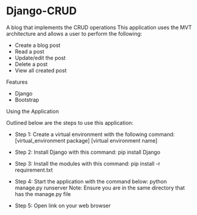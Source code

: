 # Django-CRUD
A blog that implements the CRUD operations
This application uses the MVT architecture and allows a user to perform the following:
- Create a blog post
- Read a post
- Update/edit the post
- Delete a post
- View all created post

Features
- Django
- Bootstrap

Using the Application

Outlined below are the steps to use this application:

- Step 1: Create a virtual environment with the following command:
[virtual_environment package] [virtual environment name]


- Step 2: Install Django with this command:
pip install Django


- Step 3: Install the modules with this command:
pip install -r requirement.txt


- Step 4: Start the application with the command below:
python manage.py runserver
Note: Ensure you are in the same directory that has the manage.py file


- Step 5: Open link on your web browser


